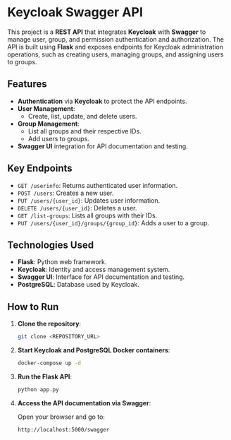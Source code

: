 # Keycloak Swagger API

This project is a **REST API** that integrates **Keycloak** with **Swagger** to manage user, group, and permission authentication and authorization. The API is built using **Flask** and exposes endpoints for Keycloak administration operations, such as creating users, managing groups, and assigning users to groups.

## Features

- **Authentication** via **Keycloak** to protect the API endpoints.
- **User Management**:
  - Create, list, update, and delete users.
- **Group Management**:
  - List all groups and their respective IDs.
  - Add users to groups.
- **Swagger UI** integration for API documentation and testing.

## Key Endpoints

- `GET /userinfo`: Returns authenticated user information.
- `POST /users`: Creates a new user.
- `PUT /users/{user_id}`: Updates user information.
- `DELETE /users/{user_id}`: Deletes a user.
- `GET /list-groups`: Lists all groups with their IDs.
- `PUT /users/{user_id}/groups/{group_id}`: Adds a user to a group.

## Technologies Used

- **Flask**: Python web framework.
- **Keycloak**: Identity and access management system.
- **Swagger UI**: Interface for API documentation and testing.
- **PostgreSQL**: Database used by Keycloak.

## How to Run

1. **Clone the repository**:

   ```bash
   git clone <REPOSITORY_URL>
   ```

2. **Start Keycloak and PostgreSQL Docker containers**:

   ```bash
   docker-compose up -d
   ```

3. **Run the Flask API**:

   ```bash
   python app.py
   ```

4. **Access the API documentation via Swagger**:

   Open your browser and go to:

   ```bash
   http://localhost:5000/swagger
   ```
